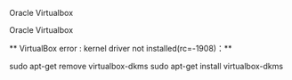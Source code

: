Oracle Virtualbox

Oracle Virtualbox

** VirtualBox error : kernel driver not installed(rc=-1908)：**

sudo apt-get remove virtualbox-dkms
sudo apt-get install virtualbox-dkms